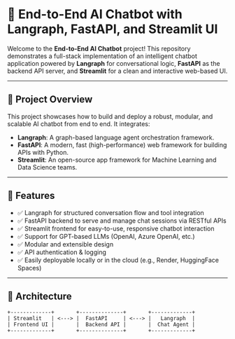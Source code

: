 # 🤖 End-to-End AI Chatbot with Langraph, FastAPI, and Streamlit UI

Welcome to the **End-to-End AI Chatbot** project! This repository demonstrates a full-stack implementation of an intelligent chatbot application powered by **Langraph** for conversational logic, **FastAPI** as the backend API server, and **Streamlit** for a clean and interactive web-based UI.

---

## 🌟 Project Overview

This project showcases how to build and deploy a robust, modular, and scalable AI chatbot from end to end. It integrates:

- **Langraph**: A graph-based language agent orchestration framework.
- **FastAPI**: A modern, fast (high-performance) web framework for building APIs with Python.
- **Streamlit**: An open-source app framework for Machine Learning and Data Science teams.

---

## 🎯 Features

- ✅ Langraph for structured conversation flow and tool integration
- ✅ FastAPI backend to serve and manage chat sessions via RESTful APIs
- ✅ Streamlit frontend for easy-to-use, responsive chatbot interaction
- ✅ Support for GPT-based LLMs (OpenAI, Azure OpenAI, etc.)
- ✅ Modular and extensible design
- ✅ API authentication & logging
- ✅ Easily deployable locally or in the cloud (e.g., Render, HuggingFace Spaces)

---

## 🧠 Architecture

```text
+-------------+       +--------------+       +-------------+
| Streamlit   | <---> |  FastAPI     | <---> |   Langraph  |
| Frontend UI |       |  Backend API |       |  Chat Agent |
+-------------+       +--------------+       +-------------+

